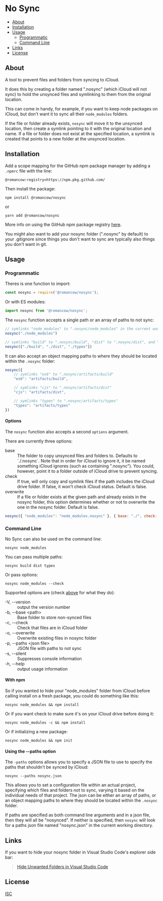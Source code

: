 
#	No Sync
- [About](#About)
- [Installation](#Installation)
- [Usage](#Usage)
	- [Programmatic](#Programmatic)
	- [Command Line](#Command-Line)
- [Links](#Links)
- [License](#License)

## About

A tool to prevent files and folders from syncing to iCloud.

It does this by creating a folder named ".nosync" (which iCloud will not sync) to hold the unsynced files
and symlinking to them from the original location.

This can come in handy, for example, if you want to keep node packages on iCloud, but don't want it to sync
all their `node_modules` folders.

If the file or folder already exists, `nosync` will move it to the unsynced location, then create a
symlink pointing to it with the original location and name. If a file or folder does not exist at the
specified location, a symlink is created that points to a new folder at the unsynced location.

## Installation

Add a scope mapping for the GitHub npm package manager by adding a `.npmrc` file with the line:

	@romancow:registry=https://npm.pkg.github.com/

Then install the package:

	npm install @romancow/nosync

or

	yarn add @romancow/nosync

More info on using the GitHub npm package registry [here](https://help.github.com/en/articles/configuring-npm-for-use-with-github-package-registry#installing-a-package).

You might also want to add your nosync folder (".nosync" by default) to your .gitignore since things you don't want to sync are typically also things you don't want in git.

## Usage

### Programmatic

Theres is one function to import:
```javascript
const nosync = require('@romancow/nosync');
```

Or with ES modules:
```javascript
import nosync from '@romancow/nosync';
```

The `nosync` function accepts a single path or an array of paths to not sync:
```javascript
// symlinks "node_modules" to ".nosync/node_modules" in the current working directory
nosync("./node_modules")

// symlinks "build" to ".nosync/build", "dist" to ".nosync/dist", and "types" to ".nosync/types"
nosync(["./build", "./dist", "./types"])
```

It can also accept an object mapping paths to where they should be located within
the `.nosync` folder:
```javascript
nosync({
	// symlinks "es6" to ".nosync/artifacts/build"
	"es6": "artifacts/build",

	// symlinks "cjs" to ".nosync/artifacts/dist"
	"cjs": "artifacts/dist",

	// symlinks "types" to ".nosync/artifacts/types"
	"types": "artifacts/types"
})
```

#### Options

The `nosync` function also accepts a second `options` argument.

There are currently three options:

<dl>
	<dt>base</dt>
	<dd>The folder to copy unsynced files and folders to. Defaults to `./.nosync`. Note that in order for
	iCloud to ignore it, it be named something iCloud ignores (such as containing ".nosync"). You could,
	however, point it to a folder outside of iCloud drive to prevent syncing.</dd>
	<dt>check</dt>
	<dd>If true, will only copy and symlink files if the path includes the iCloud drive folder. If false,
	it won't check iCloud status. Default is false.</dd>
	<dt>overwrite</dt>
	<dd>If a file or folder exists at the given path and already exists in the nosync folder, this option
	determines whether or not to overwrite the one in the nosync folder. Default is false.</dd>
</dl>

```javascript
nosync({ "node_modules": "node_modules.nosync" }, { base: "./", check: true, overwrite: true })
```

### Command Line

No Sync can also be used on the command line:

	nosync node_modules

You can pass multiple paths:

	nosync build dist types

Or pass options:

	nosync node_modules --check

Supported options are (check [above](#Options) for what they do):

<dl>
	<dt>-V, --version</dt>
	<dd>output the version number</dd>
	<dt>-b, --base &ltpath&gt</dt>
	<dd>Base folder to store non-synced files</dd>
	<dt>-c, --check</dt>
	<dd>Check that files are in iCloud folder</dd>
	<dt>-o, --overwrite</dt>
	<dd>Overwrite existing files in nosync folder</dd>
	<dt>-p, --paths &ltjson file&gt</dt>
	<dd>JSON file with paths to not sync</dd>
	<dt>-s, --silent</dt>
	<dd>Suppresses console information</dd>
	<dt>-h, --help</dt>
	<dd>output usage information</dd>
</dl>

#### With npm

So if you wanted to hide your "node_modules" folder from iCloud before calling install on a fresh package,
you could do something like this:

	nosync node_modules && npm install

Or if you want check to make sure it's on your iCloud drive before doing it:

	nosync node_modules -c && npm install

Or if initializing a new package:

	nosync node_modules && npm init

#### Using the --paths option

The `-paths` options allows you to specify a JSON file to use to specify the paths that shouldn't be
synced by iCloud:

	nosync --paths nosync.json

This allows you to set a configuration file within an actual project, specifying which files and folders
not to sync, varying it based on the individual needs of that project. The json can be either an array of
paths, or an object mapping paths to where they should be located within the `.nosync` folder.

If paths are specified as both command line arguments and in a json file, then they will all be "nosynced".
If neither is specified, then `nosync` will look for a paths json file named "nosync.json" in the current
working directory.

## Links

If you want to hide your nosync folder in Visual Studio Code's explorer side bar:

> [Hide Unwanted Folders in Visual Studio Code](https://medium.com/@m3lles/how-to-hide-unwanted-folders-and-files-in-visual-studio-code-2bb0f39c4251)

## License

[ISC](https://opensource.org/licenses/ISC)
